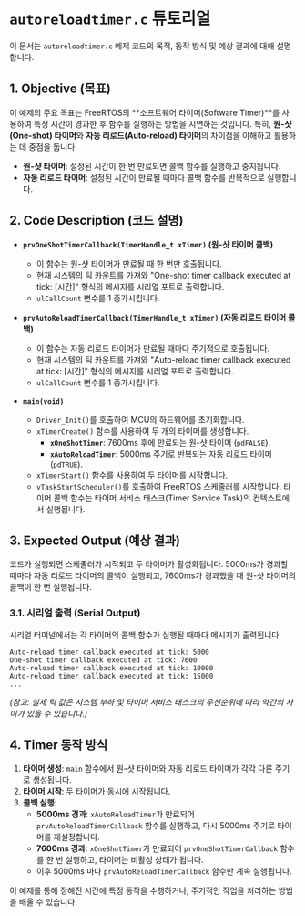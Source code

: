# `autoreloadtimer.c` 튜토리얼

이 문서는 `autoreloadtimer.c` 예제 코드의 목적, 동작 방식 및 예상 결과에 대해 설명합니다.

## 1. Objective (목표)

이 예제의 주요 목표는 FreeRTOS의 **소프트웨어 타이머(Software Timer)**를 사용하여 특정 시간이 경과한 후 함수를 실행하는 방법을 시연하는 것입니다. 특히, **원-샷(One-shot) 타이머**와 **자동 리로드(Auto-reload) 타이머**의 차이점을 이해하고 활용하는 데 중점을 둡니다.

- **원-샷 타이머**: 설정된 시간이 한 번 만료되면 콜백 함수를 실행하고 중지됩니다.
- **자동 리로드 타이머**: 설정된 시간이 만료될 때마다 콜백 함수를 반복적으로 실행합니다.

## 2. Code Description (코드 설명)

- **`prvOneShotTimerCallback(TimerHandle_t xTimer)` (원-샷 타이머 콜백)**
  - 이 함수는 원-샷 타이머가 만료될 때 한 번만 호출됩니다.
  - 현재 시스템의 틱 카운트를 가져와 "One-shot timer callback executed at tick: [시간]" 형식의 메시지를 시리얼 포트로 출력합니다.
  - `ulCallCount` 변수를 1 증가시킵니다.

- **`prvAutoReloadTimerCallback(TimerHandle_t xTimer)` (자동 리로드 타이머 콜백)**
  - 이 함수는 자동 리로드 타이머가 만료될 때마다 주기적으로 호출됩니다.
  - 현재 시스템의 틱 카운트를 가져와 "Auto-reload timer callback executed at tick: [시간]" 형식의 메시지를 시리얼 포트로 출력합니다.
  - `ulCallCount` 변수를 1 증가시킵니다.

- **`main(void)`**
  - `Driver_Init()`를 호출하여 MCU의 하드웨어를 초기화합니다.
  - `xTimerCreate()` 함수를 사용하여 두 개의 타이머를 생성합니다.
    - **`xOneShotTimer`**: 7600ms 후에 만료되는 원-샷 타이머 (`pdFALSE`).
    - **`xAutoReloadTimer`**: 5000ms 주기로 반복되는 자동 리로드 타이머 (`pdTRUE`).
  - `xTimerStart()` 함수를 사용하여 두 타이머를 시작합니다.
  - `vTaskStartScheduler()`를 호출하여 FreeRTOS 스케줄러를 시작합니다. 타이머 콜백 함수는 타이머 서비스 태스크(Timer Service Task)의 컨텍스트에서 실행됩니다.

## 3. Expected Output (예상 결과)

코드가 실행되면 스케줄러가 시작되고 두 타이머가 활성화됩니다. 5000ms가 경과할 때마다 자동 리로드 타이머의 콜백이 실행되고, 7600ms가 경과했을 때 원-샷 타이머의 콜백이 한 번 실행됩니다.

### 3.1. 시리얼 출력 (Serial Output)

시리얼 터미널에서는 각 타이머의 콜백 함수가 실행될 때마다 메시지가 출력됩니다.

```
Auto-reload timer callback executed at tick: 5000
One-shot timer callback executed at tick: 7600
Auto-reload timer callback executed at tick: 10000
Auto-reload timer callback executed at tick: 15000
...
```

*(참고: 실제 틱 값은 시스템 부하 및 타이머 서비스 태스크의 우선순위에 따라 약간의 차이가 있을 수 있습니다.)*

## 4. Timer 동작 방식

1. **타이머 생성**: `main` 함수에서 원-샷 타이머와 자동 리로드 타이머가 각각 다른 주기로 생성됩니다.
2. **타이머 시작**: 두 타이머가 동시에 시작됩니다.
3. **콜백 실행**:
   - **5000ms 경과**: `xAutoReloadTimer`가 만료되어 `prvAutoReloadTimerCallback` 함수를 실행하고, 다시 5000ms 주기로 타이머를 재설정합니다.
   - **7600ms 경과**: `xOneShotTimer`가 만료되어 `prvOneShotTimerCallback` 함수를 한 번 실행하고, 타이머는 비활성 상태가 됩니다.
   - 이후 5000ms 마다 `prvAutoReloadTimerCallback` 함수만 계속 실행됩니다.

이 예제를 통해 정해진 시간에 특정 동작을 수행하거나, 주기적인 작업을 처리하는 방법을 배울 수 있습니다.

